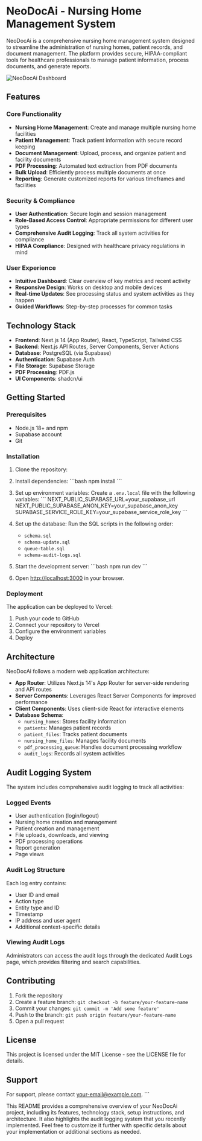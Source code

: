 # NeoDocAi - Nursing Home Management System

NeoDocAi is a comprehensive nursing home management system designed to streamline the administration of nursing homes, patient records, and document management. The platform provides secure, HIPAA-compliant tools for healthcare professionals to manage patient information, process documents, and generate reports.

![NeoDocAi Dashboard](/placeholder.svg?height=400&width=800&query=nursing%20home%20management%20dashboard)

## Features

### Core Functionality
- **Nursing Home Management**: Create and manage multiple nursing home facilities
- **Patient Management**: Track patient information with secure record keeping
- **Document Management**: Upload, process, and organize patient and facility documents
- **PDF Processing**: Automated text extraction from PDF documents
- **Bulk Upload**: Efficiently process multiple documents at once
- **Reporting**: Generate customized reports for various timeframes and facilities

### Security & Compliance
- **User Authentication**: Secure login and session management
- **Role-Based Access Control**: Appropriate permissions for different user types
- **Comprehensive Audit Logging**: Track all system activities for compliance
- **HIPAA Compliance**: Designed with healthcare privacy regulations in mind

### User Experience
- **Intuitive Dashboard**: Clear overview of key metrics and recent activity
- **Responsive Design**: Works on desktop and mobile devices
- **Real-time Updates**: See processing status and system activities as they happen
- **Guided Workflows**: Step-by-step processes for common tasks

## Technology Stack

- **Frontend**: Next.js 14 (App Router), React, TypeScript, Tailwind CSS
- **Backend**: Next.js API Routes, Server Components, Server Actions
- **Database**: PostgreSQL (via Supabase)
- **Authentication**: Supabase Auth
- **File Storage**: Supabase Storage
- **PDF Processing**: PDF.js
- **UI Components**: shadcn/ui

## Getting Started

### Prerequisites

- Node.js 18+ and npm
- Supabase account
- Git

### Installation

1. Clone the repository:

2. Install dependencies:
   \`\`\`bash
   npm install
   \`\`\`

3. Set up environment variables:
   Create a `.env.local` file with the following variables:
   \`\`\`
   NEXT_PUBLIC_SUPABASE_URL=your_supabase_url
   NEXT_PUBLIC_SUPABASE_ANON_KEY=your_supabase_anon_key
   SUPABASE_SERVICE_ROLE_KEY=your_supabase_service_role_key
   \`\`\`

4. Set up the database:
   Run the SQL scripts in the following order:
   - `schema.sql`
   - `schema-update.sql`
   - `queue-table.sql`
   - `schema-audit-logs.sql`

5. Start the development server:
   \`\`\`bash
   npm run dev
   \`\`\`

6. Open [http://localhost:3000](http://localhost:3000) in your browser.

### Deployment

The application can be deployed to Vercel:

1. Push your code to GitHub
2. Connect your repository to Vercel
3. Configure the environment variables
4. Deploy

## Architecture

NeoDocAi follows a modern web application architecture:

- **App Router**: Utilizes Next.js 14's App Router for server-side rendering and API routes
- **Server Components**: Leverages React Server Components for improved performance
- **Client Components**: Uses client-side React for interactive elements
- **Database Schema**:
  - `nursing_homes`: Stores facility information
  - `patients`: Manages patient records
  - `patient_files`: Tracks patient documents
  - `nursing_home_files`: Manages facility documents
  - `pdf_processing_queue`: Handles document processing workflow
  - `audit_logs`: Records all system activities

## Audit Logging System

The system includes comprehensive audit logging to track all activities:

### Logged Events
- User authentication (login/logout)
- Nursing home creation and management
- Patient creation and management
- File uploads, downloads, and viewing
- PDF processing operations
- Report generation
- Page views

### Audit Log Structure
Each log entry contains:
- User ID and email
- Action type
- Entity type and ID
- Timestamp
- IP address and user agent
- Additional context-specific details

### Viewing Audit Logs
Administrators can access the audit logs through the dedicated Audit Logs page, which provides filtering and search capabilities.

## Contributing

1. Fork the repository
2. Create a feature branch: `git checkout -b feature/your-feature-name`
3. Commit your changes: `git commit -m 'Add some feature'`
4. Push to the branch: `git push origin feature/your-feature-name`
5. Open a pull request

## License

This project is licensed under the MIT License - see the LICENSE file for details.

## Support

For support, please contact [your-email@example.com](mailto:your-email@example.com).
\`\`\`

This README provides a comprehensive overview of your NeoDocAi project, including its features, technology stack, setup instructions, and architecture. It also highlights the audit logging system that you recently implemented. Feel free to customize it further with specific details about your implementation or additional sections as needed.

